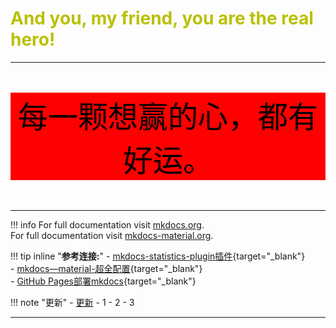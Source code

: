 
<!-- # <font color=#"789510"> **Welcome to Rango's note!** </font> -->
# <font color="back"> **And you, my friend, you are the real hero!** </font>
---
<center> <font color="black" size=56> <p style="background-color: red;"> 每一颗想赢的心，都有好运。</p>  </font> </center> 


----------------
!!! info
    For full documentation visit [mkdocs.org](https://www.mkdocs.org).<br>
    For full documentation visit [mkdocs-material.org](https://squidfunk.github.io/mkdocs-material/).

!!! tip inline "**参考连接:**"
    - [mkdocs-statistics-plugin插件](https://github.com/TonyCrane/mkdocs-statistics-plugin?tab=readme-ov-file){target="_blank"}<br>
    - [mkdocs—material-超全配置](https://wncfht.github.io/notes/Tools/Blog/Mkdocs_Material/ "mkdocs material 超全配置"){target="_blank"}<br>
    - [GitHub Pages部署mkdocs](https://www.cnblogs.com/E-Dreamer-Blogs/p/13323385.html "GitHub Pages部署mkdocs"){target="_blank"}

!!! note "更新"
    - [更新](./about.md "更新说明")
    - 1
    - 2
    - 3

-----------